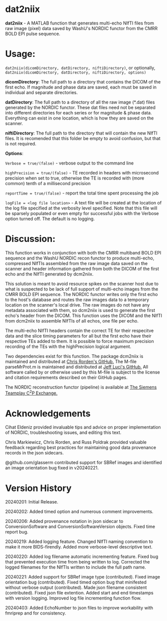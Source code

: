# dat2niix

**dat2niix** - A MATLAB function that generates multi-echo NIfTI files from raw image (pixel)
           data saved by WashU's NORDIC functor from the CMRR BOLD EPI pulse sequence.

# Usage:
`dat2niix(dicomDirectory, datDirectory, niftiDirectory)`, or optionally,
  `dat2niix(dicomDirectory, datDirectory, niftiDirectory, options)`

**dicomDirectory**: The full path to a directory that contains the DICOM of
                the first echo. If magnitude and phase data are saved,
                each must be saved in individual and separate directories.

**datDirectory**: The full path to a directory of all the raw image (*.dat)
              files generated by the NORDIC functor. These dat files need
              not be separated into different directories for each series
              or for magnitude & phase data. Everything can exist in one
              location, which is how they are saved on the scanner.

**niftiDirectory**: The full path to the directory that will contain the new
                NIfTI files. It is recomended that this folder be empty to
                avoid confusion, but that is not required.

**Options**:

`Verbose = true/(false)` - verbose output to the command line

`highPrecision = true/(false)` - TE recorded in headers with 
                         microsecond precision when set to true, otherwise
                         the TE is recorded with (more common) tenth of a
                         millisecond precision

`reportTime = true/(false)` - report the total time spent processing the job

`logFile = <log file location>` - A text file will be created at the 
                                  location of the log file specified at the 
                                  verbosity level specified. Note that this 
                                  file will be sparsely populated or even 
                                  empty for successful jobs with the Verbose
                                  option turned off. The default is no
                                  logging.

 # Discussion:
 
 This function works in conjunction with both the CMRR multiband BOLD EPI 
 sequence and the WashU NORDIC recon functor to produce multi-echo, 
 compressed NIfTIs assembled from the raw image data saved on the scanner
 and header information gathered from both the DICOM of the first echo and
 the NIfTI generated by dcm2niix.

 This solution is meant to avoid resource spikes on the scanner host due
 to what is suspected to be lack of full support of multi-echo images from
 the CMRR BOLD EPI sequence. The NORDIC functor writes only the first echo
 to the host's database and routes the raw images data to a temporary
 location on the scanner's local drive. The raw images do not have any
 metadata associated with them, so dcm2niix is used to generate the first
 echo's header from the DICOM. This function uses the DICOM and the NIfTI
 from dcm2niix to assemble NIfTIs of all echos, one file per echo. 

 The multi-echo NIfTI headers contain the correct TE for their respecitve
 data and the slice timing parameters for all but the first echo have their
 respective TEs added to them. It is possible to force maximum precision
 recording of the TEs with the highPrecision logical argument.

 Two dependencies exist for this function. The package dcm2niix is
 maintained and distributed at [Chris Rorden's GitHub.](https://github.com/rordenlab/dcm2niix)
 The M-file parseMrProt.m is maintained and distributed at [Jeff Luci's GitHub.](https://github.com/jeffreyluci/Siemens-Tools/tree/main/parseMrProt)
 All software called by or otherwise used by this M-file is subject to the
 license and citation requirements described on their GitHub pages.

 The NORDIC reconstruction functor (pipeline) is available at [The Siemens Teamplay C<sup>2</sup>P Exchange.](https://webclient.us.api.teamplay.siemens-healthineers.com/c2p)

 # Acknowledgements
 Cihat Eldeniz provided invaluable tips and advice on proper implementation of NORDIC, troubleshooting issues, and editing this text.
 
 Chris Markiewicz, Chris Rorden, and Russ Poldrak provided valuable feedback regarding best practices for maintaining good data provenance records in the json sidecars. 

 @github.com/glasserm contributed support for SBRef images and identified an image orientation bug fixed in v20240221.

# Version History
20240201:  Initial Release.

20240202:  Added timed option and numerous comment improvements.

20240206:  Added provenance notation in json sidecar to ConversionSoftware 
           and ConversionSoftwareVersion objects. Fixed time report bug.

20240219: Added logging feature. Changed NIfTI naming convention to make
          it more BIDS-firendly. Added more verbose-level descriptive
		  text.

20240220: Added log filename automatic incrementing feature. Fixed bug
          that prevented execution time from being written to log.
          Corrected the logged filenames for the NIfTIs written to
          include the full path name.
		  
20240221: Added support for SBRef image type (contributed). Fixed image
          orientation bug (contributed). Fixed timed option bug that
          minifested without verbose output (contributed). Made json
          filename consistent (contributed). Fixed json file extention.
          Added start and end timestamps with version logging. Improved
          log file incrementing function flow.
		  
20240403: Added EchoNumber to json files to improve workability with 
          fmriprep and for consistency.